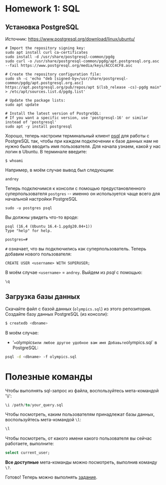 # Homework 1: SQL
## Установка PostgreSQL

Источник: https://www.postgresql.org/download/linux/ubuntu/

```
# Import the repository signing key:
sudo apt install curl ca-certificates
sudo install -d /usr/share/postgresql-common/pgdg
sudo curl -o /usr/share/postgresql-common/pgdg/apt.postgresql.org.asc --fail https://www.postgresql.org/media/keys/ACCC4CF8.asc

# Create the repository configuration file:
sudo sh -c 'echo "deb [signed-by=/usr/share/postgresql-common/pgdg/apt.postgresql.org.asc] https://apt.postgresql.org/pub/repos/apt $(lsb_release -cs)-pgdg main" > /etc/apt/sources.list.d/pgdg.list'

# Update the package lists:
sudo apt update

# Install the latest version of PostgreSQL:
# If you want a specific version, use 'postgresql-16' or similar instead of 'postgresql'
sudo apt -y install postgresql
```

Хорошо, теперь настроим терминальный клиент [psql](https://www.postgresql.org/docs/current/app-psql.html) для работы с PostgreSQL так, чтобы при каждом подключении к базе данных нам не нужно было вводить имя пользователя.
Для начала узнаем, какой у нас логин в Ubuntu. В терминале введите:
```
$ whoami
```
Например, в моём случае вывод был следующим:
```
andrey
```
Теперь подключимся к консоли с помощью предустановленного суперпользователя `postgres` -- именно он используется чаще всего для начальной настройки PostgreSQL
```
sudo -u postgres psql
```
Вы должны увидеть что-то вроде:
```
psql (16.4 (Ubuntu 16.4-1.pgdg20.04+1))
Type "help" for help.   

postgres=#
```
`#` означает, что вы подключились как суперпользователь. Теперь добавим нового пользователя:
```
CREATE USER <username> WITH SUPERUSER;
```
В моём случае `<username>` = `andrey`. Выйдем из _psql_ с помощью:
```
\q
```

## Загрузка базы данных
Скачайте файл с базой данных (`olympics.sql`) из этого репозитория. 
Создайте базу данных PostgreSQL (из консоли):
```sh
$ createdb <dbname>
```
В моём случае:
- '<dbname>` = `olympics` или любое другое удобное вам имя
Добавьте `olympics.sql` в PostgreSQL:
```sh
psql -d <dbname> -f olympics.sql
```

# Полезные команды
Чтобы выполнять sql-запрос из файла, воспользуйтесь мета-командой '\i':
```sql
\i /path/to/your_query.sql
```
Чтобы посмотреть, каким пользователям принадлежат базы данных, воспользуйтесь мета-командой `\l`:
```sql
\l
```
Чтобы посмотреть, от какого имени какого пользователя вы сейчас работаете, выполните:
```sql
select current_user;
```
**Все доступные** мета-команды можно посмотреть, выполнив команду `\?`.

Готово! Теперь можно выполнять [задание](https://15445.courses.cs.cmu.edu/fall2024/homework1/).
